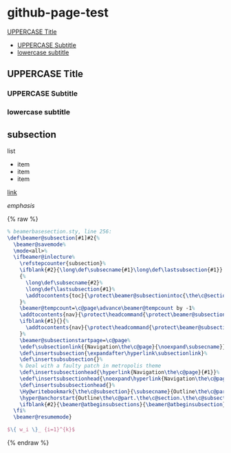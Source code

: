 # github-page-test

[UPPERCASE Title](#UPPERCASE-Title)
 - [UPPERCASE Subtitle](#UPPERCASE-Subtitle)
 - [lowercase subtitle](#lowercase-subtitle)

## UPPERCASE Title

### UPPERCASE Subtitle

### lowercase subtitle

## subsection

list
* item
* item
* item

[link](https://github.com)

*emphasis*

{% raw %}
```tex
% beamerbasesection.sty, line 256:
\def\beamer@subsection[#1]#2{%
  \beamer@savemode%
  \mode<all>%
  \ifbeamer@inlecture%
    \refstepcounter{subsection}%
    \ifblank{#2}{\long\def\subsecname{#1}\long\def\lastsubsection{#1}}
    {%
      \long\def\subsecname{#2}%
      \long\def\lastsubsection{#1}%
      \addtocontents{toc}{\protect\beamer@subsectionintoc{\the\c@section}{\the\c@subsection}{#2}{\the\c@page}{\the\c@part}{\the\beamer@tocsectionnumber}}%
    }%
    \beamer@tempcount=\c@page\advance\beamer@tempcount by -1%
    \addtocontents{nav}{\protect\headcommand{\protect\beamer@subsectionpages{\the\beamer@subsectionstartpage}{\the\beamer@tempcount}}}
    \ifblank{#1}{}{%
      \addtocontents{nav}{\protect\headcommand{\protect\beamer@subsectionentry{\the\c@part}{\the\c@section}{\the\c@subsection}{\the\c@page}{\lastsubsection}}}
    }%
    \beamer@subsectionstartpage=\c@page%
    \edef\subsectionlink{{Navigation\the\c@page}{\noexpand\subsecname}}%
    \def\insertsubsection{\expandafter\hyperlink\subsectionlink}%
    \def\insertsubsubsection{}%
    % Deal with a faulty patch in metropolis theme
    \def\insertsubsectionhead{\hyperlink{Navigation\the\c@page}{#1}}%
    \edef\insertsubsectionhead{\noexpand\hyperlink{Navigation\the\c@page}{\unexpanded{#1}}}%
    \def\insertsubsubsectionhead{}%
    \Hy@writebookmark{\the\c@subsection}{\subsecname}{Outline\the\c@part.\the\c@section.\the\c@subsection.\the\c@page}{3}{toc}%
    \hyper@anchorstart{Outline\the\c@part.\the\c@section.\the\c@subsection.\the\c@page}\hyper@anchorend%
    \ifblank{#2}{\beamer@atbeginsubsections}{\beamer@atbeginsubsection}%
  \fi%
  \beamer@resumemode}

$\{ w_i \}_ {i=1}^{k}$
```
{% endraw %}
